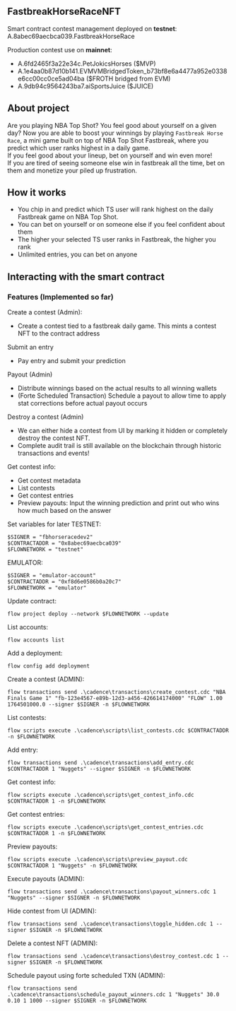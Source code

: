 ## FastbreakHorseRaceNFT

Smart contract contest management deployed on **testnet**: A.8abec69aecbca039.FastbreakHorseRace

Production contest use on **mainnet**:
- A.6fd2465f3a22e34c.PetJokicsHorses ($MVP)
- A.1e4aa0b87d10b141.EVMVMBridgedToken_b73bf8e6a4477a952e0338e6cc00cc0ce5ad04ba ($FROTH bridged from EVM)
- A.9db94c9564243ba7.aiSportsJuice ($JUICE)

## About project

Are you playing NBA Top Shot? You feel good about yourself on a given day? 
Now you are able to boost your winnings by playing `Fastbreak Horse Race`, a mini game built on top of NBA Top Shot Fastbreak, where you predict which user ranks highest in a daily game.  
If you feel good about your lineup, bet on yourself and win even more!  
If you are tired of seeing someone else win in fastbreak all the time, bet on them and monetize your piled up frustration.


## How it works
- You chip in and predict which TS user will rank highest on the daily Fastbreak game on NBA Top Shot.
- You can bet on yourself or on someone else if you feel confident about them
- The higher your selected TS user ranks in Fastbreak, the higher you rank
- Unlimited entries, you can bet on anyone 


## Interacting with the smart contract
### Features (Implemented so far)

Create a contest (Admin):
- Create a contest tied to a fastbreak daily game. This mints a contest NFT to the contract address

Submit an entry
- Pay entry and submit your prediction

Payout (Admin)
- Distribute winnings based on the actual results to all winning wallets
- (Forte Scheduled Transaction) Schedule a payout to allow time to apply stat corrections before actual payout occurs

Destroy a contest (Admin)
- We can either hide a contest from UI by marking it hidden or completely destroy the contest NFT. 
- Complete audit trail is still available on the blockchain through historic transactions and events!

Get contest info:
- Get contest metadata
- List contests
- Get contest entries
- Preview payouts: Input the winning prediction and print out who wins how much based on the answer


Set variables for later
TESTNET:
```
$SIGNER = "fbhorseracedev2"
$CONTRACTADDR = "0x8abec69aecbca039"
$FLOWNETWORK = "testnet"
```

EMULATOR:
```
$SIGNER = "emulator-account"
$CONTRACTADDR = "0xf8d6e0586b0a20c7"
$FLOWNETWORK = "emulator"
```

Update contract:
```
flow project deploy --network $FLOWNETWORK --update 
```

List accounts:
```
flow accounts list
```

Add a deployment:
```
flow config add deployment
```

Create a contest (ADMIN):
```
flow transactions send .\cadence\transactions\create_contest.cdc "NBA Finals Game 1" "fb-123e4567-e89b-12d3-a456-426614174000" "FLOW" 1.00 1764501000.0 --signer $SIGNER -n $FLOWNETWORK
```

List contests:
```
flow scripts execute .\cadence\scripts\list_contests.cdc $CONTRACTADDR -n $FLOWNETWORK
```

Add entry:
```
flow transactions send .\cadence\transactions\add_entry.cdc $CONTRACTADDR 1 "Nuggets" --signer $SIGNER -n $FLOWNETWORK
```

Get contest info:
```
flow scripts execute .\cadence\scripts\get_contest_info.cdc $CONTRACTADDR 1 -n $FLOWNETWORK
```

Get contest entries:
```
flow scripts execute .\cadence\scripts\get_contest_entries.cdc $CONTRACTADDR 1 -n $FLOWNETWORK
```

Preview payouts:
```
flow scripts execute .\cadence\scripts\preview_payout.cdc $CONTRACTADDR 1 "Nuggets" -n $FLOWNETWORK
```

Execute payouts (ADMIN):
```
flow transactions send .\cadence\transactions\payout_winners.cdc 1 "Nuggets" --signer $SIGNER -n $FLOWNETWORK
```

Hide contest from UI (ADMIN):
```
flow transactions send .\cadence\transactions\toggle_hidden.cdc 1 --signer $SIGNER -n $FLOWNETWORK
```

Delete a contest NFT (ADMIN):
```
flow transactions send .\cadence\transactions\destroy_contest.cdc 1 --signer $SIGNER -n $FLOWNETWORK
```

Schedule payout using forte scheduled TXN (ADMIN):
```
flow transactions send .\cadence\transactions\schedule_payout_winners.cdc 1 "Nuggets" 30.0 0.10 1 1000 --signer $SIGNER -n $FLOWNETWORK
```

